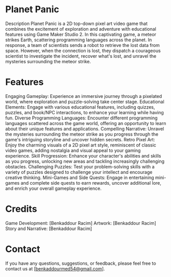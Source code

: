 # Planet Panic
Description
Planet Panic is a 2D top-down pixel art video game that combines the excitement of exploration and adventure with educational features using Game Maker Studio 2. In this captivating game, a meteor strikes Earth, scattering programming languages across the planet. In response, a team of scientists sends a robot to retrieve the lost data from space. However, when the connection is lost, they dispatch a courageous scientist to investigate the incident, recover what's lost, and unravel the mysteries surrounding the meteor strike.

# Features
Engaging Gameplay: Experience an immersive journey through a pixelated world, where exploration and puzzle-solving take center stage.
Educational Elements: Engage with various educational features, including quizzes, puzzles, and book/NPC interactions, to enhance your learning while having fun.
Diverse Programming Languages: Encounter different programming languages scattered across the game world, offering an opportunity to learn about their unique features and applications.
Compelling Narrative: Unravel the mysteries surrounding the meteor strike as you progress through the game's intriguing storyline and uncover hidden secrets.
Retro Pixel Art: Enjoy the charming visuals of a 2D pixel art style, reminiscent of classic video games, adding nostalgia and visual appeal to your gaming experience.
Skill Progression: Enhance your character's abilities and skills as you progress, unlocking new areas and tackling increasingly challenging obstacles.
Challenging Puzzles: Test your problem-solving skills with a variety of puzzles designed to challenge your intellect and encourage creative thinking.
Mini-Games and Side Quests: Engage in entertaining mini-games and complete side quests to earn rewards, uncover additional lore, and enrich your overall gameplay experience.

# Credits
Game Development: [Benkaddour Racim]
Artwork: [Benkaddour Racim]
Story and Narrative: [Benkaddour Racim]

# Contact
If you have any questions, suggestions, or feedback, please feel free to contact us at [benkaddourmed54@gmail.com].
